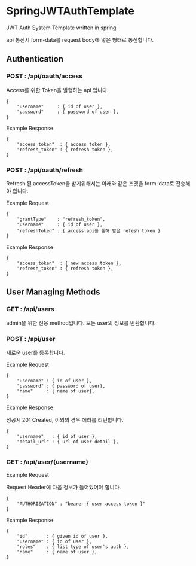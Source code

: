 # SpringJWTAuthTemplate
JWT Auth System Template written in spring

api 통신시 form-data를 request body에 넣은 형태로 통신합니다. 
## Authentication
### POST : /api/oauth/access
Access를 위한 Token을 발행하는 api 입니다. 
~~~
{
    "username"     : { id of user },
    "password"     : { password of user },
}
~~~
Example Response
~~~
{
    "access_token"  : { access token },
    "refresh_token" : { refresh token },
}
~~~

### POST : /api/oauth/refresh
Refresh 된 accessToken을 받기위해서는 아래와 같은 포맷을 form-data로 전송해야 합니다.

Example Request
~~~
{
    "grantType"    : "refresh_token",
    "username"     : { id of user },
    "refreshToken" : { access api를 통해 받은 refesh token }
}
~~~
Example Response
~~~
{
    "access_token"  : { new access token },
    "refresh_token" : { refresh token },
}
~~~

## User Managing Methods
### GET : /api/users
admin을 위한 전용 method입니다. 모든 user의 정보를 반환합니다.

### POST : /api/user
새로운 user를 등록합니다.

Example Request
~~~
{
    "username" : { id of user },
    "password" : { password of user},
    "name"     : { name of user},
}
~~~
Example Response

성공시 201 Created, 이외의 경우 에러를 리턴합니다.
~~~
{
    "username"   : { id of user },
    "detail_url" : { url of user detail },
}
~~~

### GET : /api/user/{username}
Example Request

Request Header에 다음 정보가 들어있어야 합니다.
~~~
{
    "AUTHORIZATION" : "bearer { user access token }"
}
~~~

Example Response
~~~
{
    "id"       : { given id of user },
    "username" : { id of user },
    "roles"    : { list type of user's auth },
    "name"     : { name of user },
}
~~~
